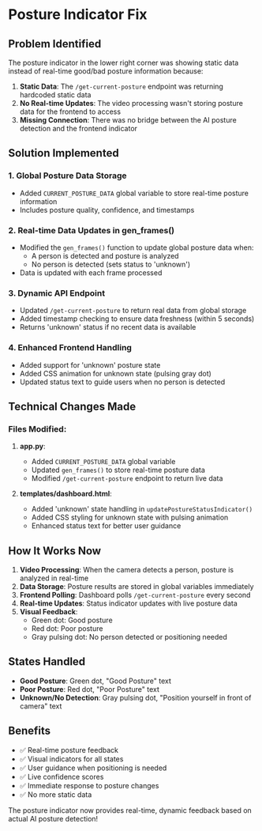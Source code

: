 # Posture Indicator Fix

## Problem Identified
The posture indicator in the lower right corner was showing static data instead of real-time good/bad posture information because:

1. **Static Data**: The `/get-current-posture` endpoint was returning hardcoded static data
2. **No Real-time Updates**: The video processing wasn't storing posture data for the frontend to access
3. **Missing Connection**: There was no bridge between the AI posture detection and the frontend indicator

## Solution Implemented

### 1. Global Posture Data Storage
- Added `CURRENT_POSTURE_DATA` global variable to store real-time posture information
- Includes posture quality, confidence, and timestamps

### 2. Real-time Data Updates in gen_frames()
- Modified the `gen_frames()` function to update global posture data when:
  - A person is detected and posture is analyzed
  - No person is detected (sets status to 'unknown')
- Data is updated with each frame processed

### 3. Dynamic API Endpoint
- Updated `/get-current-posture` to return real data from global storage
- Added timestamp checking to ensure data freshness (within 5 seconds)
- Returns 'unknown' status if no recent data is available

### 4. Enhanced Frontend Handling
- Added support for 'unknown' posture state
- Added CSS animation for unknown state (pulsing gray dot)
- Updated status text to guide users when no person is detected

## Technical Changes Made

### Files Modified:
1. **app.py**:
   - Added `CURRENT_POSTURE_DATA` global variable
   - Updated `gen_frames()` to store real-time posture data
   - Modified `/get-current-posture` endpoint to return live data

2. **templates/dashboard.html**:
   - Added 'unknown' state handling in `updatePostureStatusIndicator()`
   - Added CSS styling for unknown state with pulsing animation
   - Enhanced status text for better user guidance

## How It Works Now

1. **Video Processing**: When the camera detects a person, posture is analyzed in real-time
2. **Data Storage**: Posture results are stored in global variables immediately
3. **Frontend Polling**: Dashboard polls `/get-current-posture` every second
4. **Real-time Updates**: Status indicator updates with live posture data
5. **Visual Feedback**: 
   - Green dot: Good posture
   - Red dot: Poor posture  
   - Gray pulsing dot: No person detected or positioning needed

## States Handled

- **Good Posture**: Green dot, "Good Posture" text
- **Poor Posture**: Red dot, "Poor Posture" text  
- **Unknown/No Detection**: Gray pulsing dot, "Position yourself in front of camera" text

## Benefits

- ✅ Real-time posture feedback
- ✅ Visual indicators for all states
- ✅ User guidance when positioning is needed
- ✅ Live confidence scores
- ✅ Immediate response to posture changes
- ✅ No more static data

The posture indicator now provides real-time, dynamic feedback based on actual AI posture detection!
